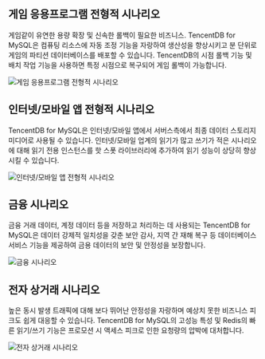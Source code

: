 ## 게임 응용프로그램 전형적 시나리오
게임같이 유연한 용량 확장 및 신속한 롤백이 필요한 비즈니스.
TencentDB for MySQL은 컴퓨팅 리소스에 자동 조정 기능을 자랑하여 생산성을 향상시키고 분 단위로 게임의 파티션 데이터베이스를 배포할 수 있습니다. TencentDB의 시점 롤백 기능 및 배치 작업 기능을 사용하면 특정 시점으로 복구되어 게임 롤백이 가능합니다.

![게임 응용프로그램 전형적 시나리오](https://main.qcloudimg.com/raw/5941ca7868c80332b25804041a912045.svg)

## 인터넷/모바일 앱 전형적 시나리오
TencentDB for MySQL은 인터넷/모바일 앱에서 서버스측에서 최종 데이터 스토리지 미디어로 사용될 수 있습니다. 인터넷/모바일 업계의 읽기가 많고 쓰기가 적은 시나리오에 대해 읽기 전용 인스턴스를 핫 스폿 라이브러리에 추가하여 읽기 성능이 상당히 향상시킬 수 있습니다.

![인터넷/모바일 앱 전형적 시나리오](https://main.qcloudimg.com/raw/e2dc268217cbf86bb39570ca4cfa3070.svg)

## 금융 시나리오
금융 거래 데이터, 계정 데이터 등을 저장하고 처리하는 데 사용되는 TencentDB for MySQL은 데이터 강제적 일치성을 갖춘 보안 감사, 지역 간 재해 복구 등 데이터베이스 서비스 기능을 제공하여 금용 데이터의 보안 및 안정성을 보장합니다.

![금융 시나리오](https://mc.qcloudimg.com/static/img/24de54640ace0c4af093613403f16675/image.svg)

## 전자 상거래 시나리오
높은 동시 발생 트래픽에 대해 보다 뛰어난 안정성을 자랑하며 예상치 못한 비즈니스 피크도 쉽게 대응할 수 있습니다. TencentDB for MySQL의 고성능 특성 및 Redis의 빠른 읽기/쓰기 기능은 프로모션 시 액세스 피크로 인한 요청량의 압박에 대처합니다.

![전자 상거래 시나리오](https://mc.qcloudimg.com/static/img/963b32bfd9b1f9a664f727ccd6993992/image.svg)


